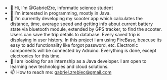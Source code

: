- 👋 Hi, I’m @GabrielZre, informatic science student
- 👀 I’m interested in programming, mostly in Java.
- 🌱 I’m currently developing my scooter app which calculates the distance, time, average speed and getting info about current battery state via bluetooth module,
extended by GPS tracker, to find the scooter. Users can save the trip details to database. Every saved trip is displaying in user history. 
In this project i am using FireBase, beacuse its easy to add functionality like forgot password, etc. Electronic components will be connected by Adruino.
Everything is done, except electronics for this time.
- 💞️ I am looking for an internship as a Java developer. I am open to learning new technologies and cloud solutions.
- 📫 How to reach me: gabriel.zrebiec@gmail.com

<!---
GabrielZre/GabrielZre is a ✨ special ✨ repository because its `README.md` (this file) appears on your GitHub profile.
You can click the Preview link to take a look at your changes.
--->
